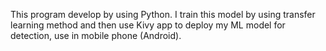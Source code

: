 This program develop by using Python. I train this model by using transfer learning method and then use Kivy app to deploy my ML model for detection, use in mobile phone (Android).
